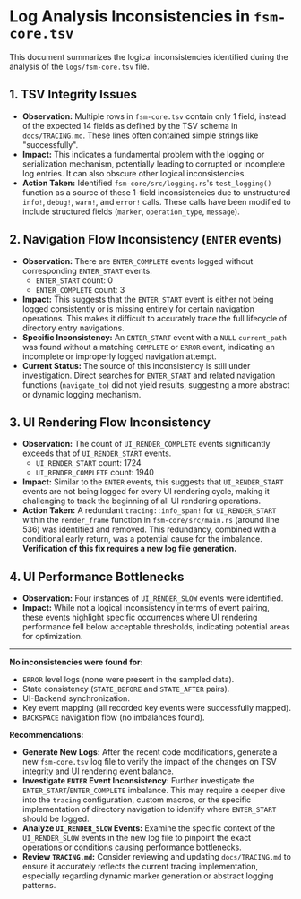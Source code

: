 # Log Analysis Inconsistencies in `fsm-core.tsv`

This document summarizes the logical inconsistencies identified during the analysis of the `logs/fsm-core.tsv` file.

## 1. TSV Integrity Issues

*   **Observation:** Multiple rows in `fsm-core.tsv` contain only 1 field, instead of the expected 14 fields as defined by the TSV schema in `docs/TRACING.md`. These lines often contained simple strings like "successfully".
*   **Impact:** This indicates a fundamental problem with the logging or serialization mechanism, potentially leading to corrupted or incomplete log entries. It can also obscure other logical inconsistencies.
*   **Action Taken:** Identified `fsm-core/src/logging.rs`'s `test_logging()` function as a source of these 1-field inconsistencies due to unstructured `info!`, `debug!`, `warn!`, and `error!` calls. These calls have been modified to include structured fields (`marker`, `operation_type`, `message`).

## 2. Navigation Flow Inconsistency (`ENTER` events)

*   **Observation:** There are `ENTER_COMPLETE` events logged without corresponding `ENTER_START` events.
    *   `ENTER_START` count: 0
    *   `ENTER_COMPLETE` count: 3
*   **Impact:** This suggests that the `ENTER_START` event is either not being logged consistently or is missing entirely for certain navigation operations. This makes it difficult to accurately trace the full lifecycle of directory entry navigations.
*   **Specific Inconsistency:** An `ENTER_START` event with a `NULL` `current_path` was found without a matching `COMPLETE` or `ERROR` event, indicating an incomplete or improperly logged navigation attempt.
*   **Current Status:** The source of this inconsistency is still under investigation. Direct searches for `ENTER_START` and related navigation functions (`navigate_to`) did not yield results, suggesting a more abstract or dynamic logging mechanism.

## 3. UI Rendering Flow Inconsistency

*   **Observation:** The count of `UI_RENDER_COMPLETE` events significantly exceeds that of `UI_RENDER_START` events.
    *   `UI_RENDER_START` count: 1724
    *   `UI_RENDER_COMPLETE` count: 1940
*   **Impact:** Similar to the `ENTER` events, this suggests that `UI_RENDER_START` events are not being logged for every UI rendering cycle, making it challenging to track the beginning of all UI rendering operations.
*   **Action Taken:** A redundant `tracing::info_span!` for `UI_RENDER_START` within the `render_frame` function in `fsm-core/src/main.rs` (around line 536) was identified and removed. This redundancy, combined with a conditional early return, was a potential cause for the imbalance. **Verification of this fix requires a new log file generation.**

## 4. UI Performance Bottlenecks

*   **Observation:** Four instances of `UI_RENDER_SLOW` events were identified.
*   **Impact:** While not a logical inconsistency in terms of event pairing, these events highlight specific occurrences where UI rendering performance fell below acceptable thresholds, indicating potential areas for optimization.

---

**No inconsistencies were found for:**

*   `ERROR` level logs (none were present in the sampled data).
*   State consistency (`STATE_BEFORE` and `STATE_AFTER` pairs).
*   UI-Backend synchronization.
*   Key event mapping (all recorded key events were successfully mapped).
*   `BACKSPACE` navigation flow (no imbalances found).

**Recommendations:**

*   **Generate New Logs:** After the recent code modifications, generate a new `fsm-core.tsv` log file to verify the impact of the changes on TSV integrity and UI rendering event balance.
*   **Investigate `ENTER` Event Inconsistency:** Further investigate the `ENTER_START`/`ENTER_COMPLETE` imbalance. This may require a deeper dive into the `tracing` configuration, custom macros, or the specific implementation of directory navigation to identify where `ENTER_START` should be logged.
*   **Analyze `UI_RENDER_SLOW` Events:** Examine the specific context of the `UI_RENDER_SLOW` events in the new log file to pinpoint the exact operations or conditions causing performance bottlenecks.
*   **Review `TRACING.md`:** Consider reviewing and updating `docs/TRACING.md` to ensure it accurately reflects the current tracing implementation, especially regarding dynamic marker generation or abstract logging patterns.
